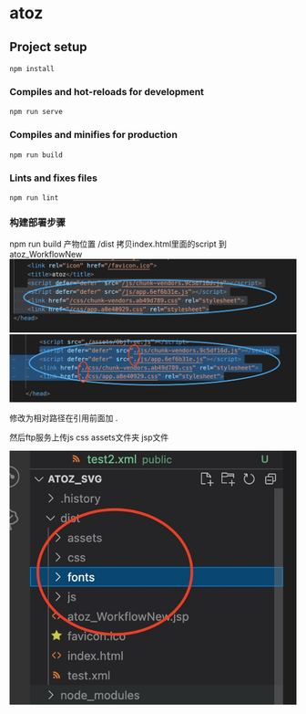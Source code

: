 # atoz

## Project setup
```
npm install
```

### Compiles and hot-reloads for development
```
npm run serve
```

### Compiles and minifies for production
```
npm run build
```

### Lints and fixes files
```
npm run lint
```
### 构建部署步骤

npm run build
产物位置 /dist
拷贝index.html里面的script 到 atoz_WorkflowNew
![示例截图](./src/assets/1687762949803.jpg)
![示例截图2](./src/assets/1687763017471.jpg)

修改为相对路径在引用前面加 .


然后ftp服务上传js css  assets文件夹 jsp文件

![上传文件截图](./src/assets/1687763220569.jpg)

